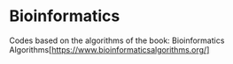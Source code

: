 # Bioinformatics 

Codes based on the algorithms of the book: Bioinformatics Algorithms[https://www.bioinformaticsalgorithms.org/]
